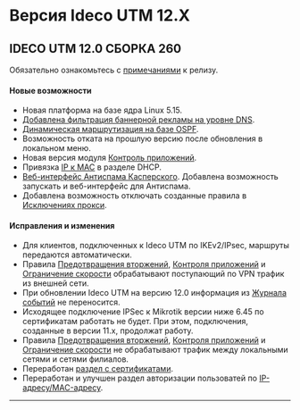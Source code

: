 # Версия Ideco UTM 12.X

## **IDECO UTM 12.0 СБОРКА 260**

Обязательно ознакомьтесь с [примечаниями]() к релизу.

#### Новые возможности

* Новая платформа на базе ядра Linux 5.15.
* [Добавлена фильтрация баннерной рекламы на уровне DNS](../settings/services/nextdns.md). 
* [Динамическая маршрутизация на базе OSPF](../settings/services/ospf.md). 
* Возможность отката на прошлую версию после обновления в локальном меню.
* Новая версия модуля [Контроль приложений](../settings/access-rules/application-control.md).
* Привязка [IP к MAC](../settings/services/dhcp.md#nastroika-dhcp-servera-s-privyazkoi-ip-k-mac) в разделе DHCP.
* [Веб-интерфейс Антиспама Касперского](../settings/access-rules/antivirus.md). Добавлена возможность запускать и веб-интерфейс для Антиспама.
* Добавлена возможность отключать созданные правила в [Исключениях прокси](../settings/services/proxy/exclusions.md).
  
  
#### Исправления и изменения

* Для клиентов, подключенных к Ideco UTM по IKEv2/IPsec, маршруты передаются автоматически.
* Правила [Предотвращения вторжений](../settings/access-rules/ips.md), [Контроля приложений](../settings/access-rules/application-control.md) и [Ограничение скорости](../settings/access-rules/shaper.md) обрабатывают поступающий по VPN трафик из внешней сети.
* При обновлении Ideco UTM на версию 12.0 информация из [Журнала событий](../settings/access-rules/ips.md#zhurnal) не переносится.
* Исходящее подключение IPSec к Mikrotik версии ниже 6.45 по сертификатам работать не будет. При этом, подключения, созданные в версии 11.х, продолжат работу.
* Правила [Предотвращения вторжений](../settings/access-rules/ips.md), [Контроля приложений](../settings/access-rules/application-control.md) и [Ограничение скорости](../settings/access-rules/shaper.md) не обрабатывают трафик между локальными сетями и сетями филиалов. 
* Переработан [раздел с сертификатами](../settings/services/certificates/README.md). 
* Переработан и улучшен раздел авторизации пользоватей по [IP-адресу/MAC-адресу](../settings/users/authorization/IP-and-MAC-authorization/README.md).
***